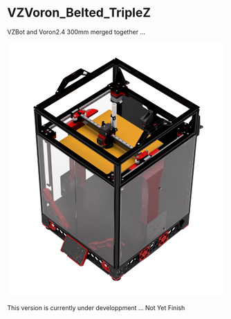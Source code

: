 # VZVoron_Belted_TripleZ
 VZBot and Voron2.4 300mm merged together ...

 ![plot](./PICTURES/VZTrident_Belted_TripleZ_Assembly_2022-Nov-13.png)

 This version is currently under developpment ... Not Yet Finish
